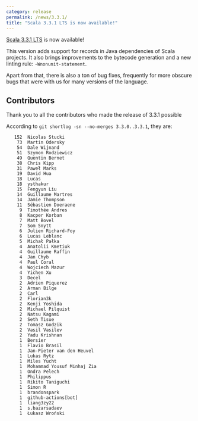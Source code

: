 ```yaml
---
category: release
permalink: /news/3.3.1/
title: "Scala 3.3.1 LTS is now available!"
---
```

[Scala 3.3.1 LTS](https://github.com/scala/scala3/releases/tag/3.3.1) is now available!

This version adds support for records in Java dependencies of Scala projects. It also brings improvements to the bytecode generation and a new linting rule: `-Wnonunit-statement`.

Apart from that, there is also a ton of bug fixes, frequently for more obscure bugs that were with us for many versions of the language.

## Contributors

Thank you to all the contributors who made the release of 3.3.1 possible

According to `git shortlog -sn --no-merges 3.3.0..3.3.1`, they are:

```
   152  Nicolas Stucki
    73  Martin Odersky
    54  Dale Wijnand
    51  Szymon Rodziewicz
    49  Quentin Bernet
    38  Chris Kipp
    31  Paweł Marks
    19  David Hua
    18  Lucas
    18  ysthakur
    15  Fengyun Liu
    14  Guillaume Martres
    14  Jamie Thompson
    11  Sébastien Doeraene
     9  Timothée Andres
     8  Kacper Korban
     7  Matt Bovel
     7  Som Snytt
     6  Julien Richard-Foy
     6  Lucas Leblanc
     5  Michał Pałka
     4  Anatolii Kmetiuk
     4  Guillaume Raffin
     4  Jan Chyb
     4  Paul Coral
     4  Wojciech Mazur
     4  Yichen Xu
     3  Decel
     2  Adrien Piquerez
     2  Arman Bilge
     2  Carl
     2  Florian3k
     2  Kenji Yoshida
     2  Michael Pilquist
     2  Natsu Kagami
     2  Seth Tisue
     2  Tomasz Godzik
     2  Vasil Vasilev
     2  Yadu Krishnan
     1  Bersier
     1  Flavio Brasil
     1  Jan-Pieter van den Heuvel
     1  Lukas Rytz
     1  Miles Yucht
     1  Mohammad Yousuf Minhaj Zia
     1  Ondra Pelech
     1  Philippus
     1  Rikito Taniguchi
     1  Simon R
     1  brandonspark
     1  github-actions[bot]
     1  liang3zy22
     1  s.bazarsadaev
     1  Łukasz Wroński
```
